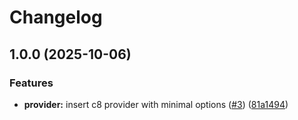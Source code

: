 # Changelog

## 1.0.0 (2025-10-06)


### Features

* **provider:** insert c8 provider with minimal options ([#3](https://github.com/pokujs/c8/issues/3)) ([81a1494](https://github.com/pokujs/c8/commit/81a14948d485da38a71351d4af847d1fd47fdf0c))
